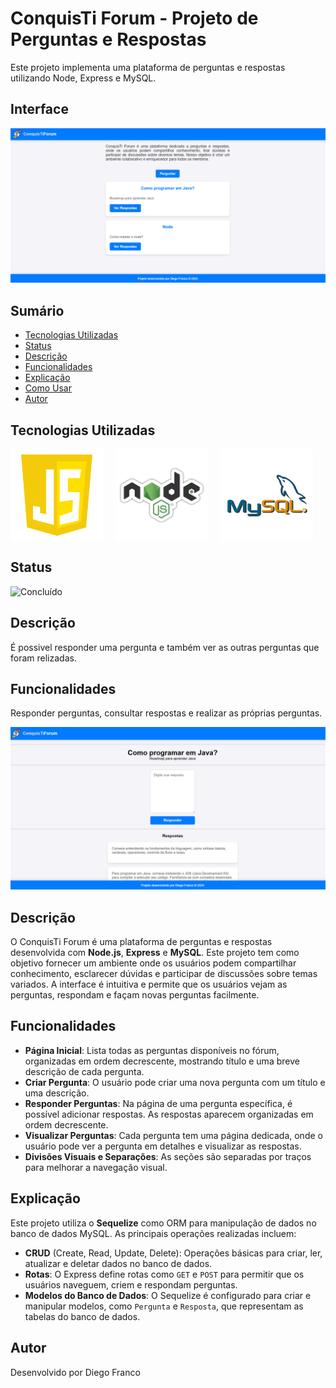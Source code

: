 # ConquisTi Forum - Projeto de Perguntas e Respostas

Este projeto implementa uma plataforma de perguntas e respostas utilizando Node, Express e MySQL.

## Interface

<div align="center">
  <img src="public/img/logo.png" alt="Imagem do Projeto" width="900">
</div>

## Sumário

- [Tecnologias Utilizadas](#tecnologias-utilizadas)
- [Status](#status)
- [Descrição](#descrição)
- [Funcionalidades](#funcionalidades)
- [Explicação](#explicação)
- [Como Usar](#como-usar)
- [Autor](#autor)

## Tecnologias Utilizadas

<div style="display: flex; flex-direction: row;">
  <div style="margin-right: 20px; display: flex; justify-content: flex-start;">
    <img src="public/img/js.png" alt="Logo Linguagem" width="200" height="auto"/>
  </div>
  <div style="margin-right: 20px; display: flex; justify-content: flex-start;">
    <img src="public/img/node.png" alt="Logo Linguagem" width="200" height="auto"/>
  </div>
  <div style="margin-right: 20px; display: flex; justify-content: flex-start;">
    <img src="public/img/mysql.png" alt="Logo Linguagem" width="200" height="auto"/>
  </div>
</div>

## Status

![Concluído](http://img.shields.io/static/v1?label=STATUS&message=CONCLUIDO&color=GREEN&style=for-the-badge)

## Descrição

É possivel responder uma pergunta e também ver as outras perguntas que foram relizadas.

## Funcionalidades

Responder perguntas, consultar respostas e realizar as próprias perguntas.

<div align="center">
  <img src="public/img/logo2.png" alt="Imagem do Projeto" width="900">
</div>

## Descrição

O ConquisTi Forum é uma plataforma de perguntas e respostas desenvolvida com **Node.js**, **Express** e **MySQL**. Este projeto tem como objetivo fornecer um ambiente onde os usuários podem compartilhar conhecimento, esclarecer dúvidas e participar de discussões sobre temas variados. A interface é intuitiva e permite que os usuários vejam as perguntas, respondam e façam novas perguntas facilmente.

## Funcionalidades

- **Página Inicial**: Lista todas as perguntas disponíveis no fórum, organizadas em ordem decrescente, mostrando título e uma breve descrição de cada pergunta.
- **Criar Pergunta**: O usuário pode criar uma nova pergunta com um título e uma descrição.
- **Responder Perguntas**: Na página de uma pergunta específica, é possível adicionar respostas. As respostas aparecem organizadas em ordem decrescente.
- **Visualizar Perguntas**: Cada pergunta tem uma página dedicada, onde o usuário pode ver a pergunta em detalhes e visualizar as respostas.
- **Divisões Visuais e Separações**: As seções são separadas por traços para melhorar a navegação visual.

## Explicação

Este projeto utiliza o **Sequelize** como ORM para manipulação de dados no banco de dados MySQL. As principais operações realizadas incluem:

- **CRUD** (Create, Read, Update, Delete): Operações básicas para criar, ler, atualizar e deletar dados no banco de dados.
- **Rotas**: O Express define rotas como `GET` e `POST` para permitir que os usuários naveguem, criem e respondam perguntas.
- **Modelos do Banco de Dados**: O Sequelize é configurado para criar e manipular modelos, como `Pergunta` e `Resposta`, que representam as tabelas do banco de dados.

## Autor

Desenvolvido por Diego Franco
